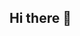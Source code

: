 ## Hi there 👋

<!--
**kevingutierrez2017/kevingutierrez2017** is a ✨ _special_ ✨ repository because its `README.md` (this file) appears on your GitHub profile.

Here are some ideas to get you started:

- 🔭 I’m currently working on work
- 🌱 I’m currently learning stuff
- 👯 I’m looking to collaborate on work
- 🤔 I’m looking for help with work
- 💬 Ask me about work
- 📫 How to reach me: work
- 😄 Pronouns: he/him
- ⚡ Fun fact: I'm working
-->
